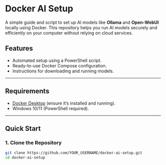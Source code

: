 # Docker AI Setup

A simple guide and script to set up AI models like **Ollama** and **Open-WebUI** locally using Docker. This repository helps you run AI models securely and efficiently on your computer without relying on cloud services.

## Features
- Automated setup using a PowerShell script.
- Ready-to-use Docker Compose configuration.
- Instructions for downloading and running models.

---

## Requirements
- [Docker Desktop](https://www.docker.com/products/docker-desktop) (ensure it’s installed and running).
- Windows 10/11 (PowerShell required).

---

## Quick Start

### 1. Clone the Repository
```bash
git clone https://github.com/YOUR_USERNAME/docker-ai-setup.git
cd docker-ai-setup
